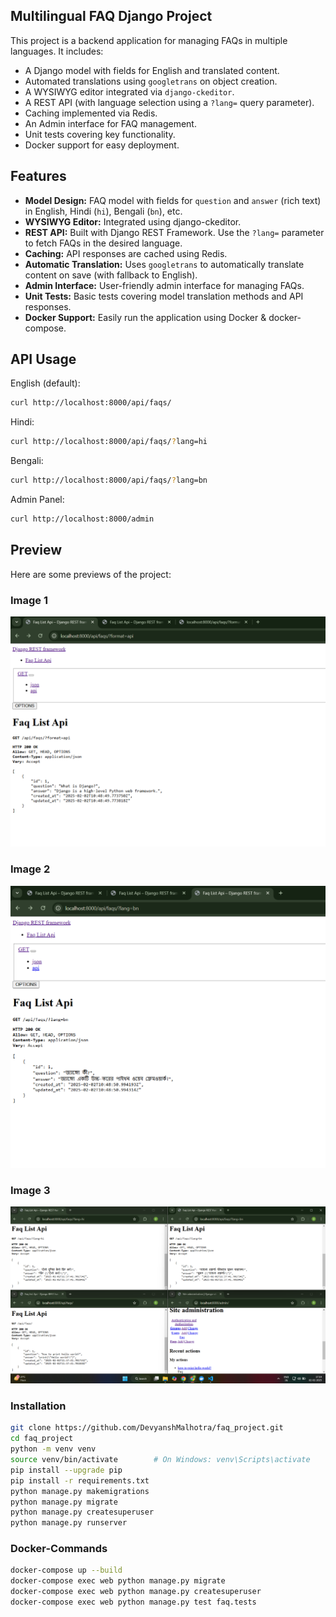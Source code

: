 ## Multilingual FAQ Django Project

This project is a backend application for managing FAQs in multiple languages. It includes:

- A Django model with fields for English and translated content.
- Automated translations using `googletrans` on object creation.
- A WYSIWYG editor integrated via `django-ckeditor`.
- A REST API (with language selection using a `?lang=` query parameter).
- Caching implemented via Redis.
- An Admin interface for FAQ management.
- Unit tests covering key functionality.
- Docker support for easy deployment.

## Features

- **Model Design:** FAQ model with fields for `question` and `answer` (rich text) in English, Hindi (`hi`), Bengali (`bn`), etc.
- **WYSIWYG Editor:** Integrated using django-ckeditor.
- **REST API:** Built with Django REST Framework. Use the `?lang=` parameter to fetch FAQs in the desired language.
- **Caching:** API responses are cached using Redis.
- **Automatic Translation:** Uses `googletrans` to automatically translate content on save (with fallback to English).
- **Admin Interface:** User-friendly admin interface for managing FAQs.
- **Unit Tests:** Basic tests covering model translation methods and API responses.
- **Docker Support:** Easily run the application using Docker & docker-compose.

## API Usage
English (default):
```bash
curl http://localhost:8000/api/faqs/
```
Hindi:
```bash
curl http://localhost:8000/api/faqs/?lang=hi
```
Bengali:
```bash
curl http://localhost:8000/api/faqs/?lang=bn
```
Admin Panel:
```bash
curl http://localhost:8000/admin
```

## Preview

Here are some previews of the project:

### Image 1
![Image 1](images/img1.png)

### Image 2
![Image 2](images/img3.png)

### Image 3
![Image 3](images/img4.png)

### Installation

```bash
git clone https://github.com/DevyanshMalhotra/faq_project.git
cd faq_project
python -m venv venv
source venv/bin/activate        # On Windows: venv\Scripts\activate
pip install --upgrade pip
pip install -r requirements.txt
python manage.py makemigrations
python manage.py migrate
python manage.py createsuperuser
python manage.py runserver
```

### Docker-Commands

```bash
docker-compose up --build
docker-compose exec web python manage.py migrate
docker-compose exec web python manage.py createsuperuser
docker-compose exec web python manage.py test faq.tests 
```
